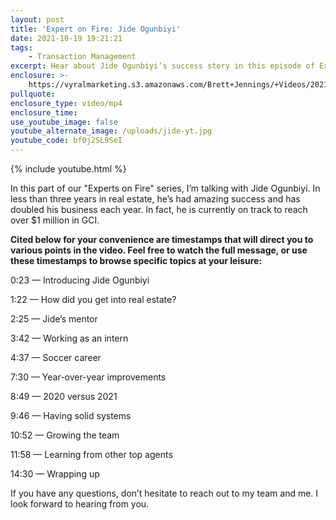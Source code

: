 ```yaml
---
layout: post
title: 'Expert on Fire: Jide Ogunbiyi'
date: 2021-10-19 19:21:21
tags:
    - Transaction Management
excerpt: Hear about Jide Ogunbiyi’s success story in this episode of Expert on Fire.
enclosure: >-
    https://vyralmarketing.s3.amazonaws.com/Brett+Jennings/+Videos/2021/Expert+on+Fire_+Jide+Ogunbiyi.mp4
pullquote:
enclosure_type: video/mp4
enclosure_time:
use_youtube_image: false
youtube_alternate_image: /uploads/jide-yt.jpg
youtube_code: bf0j2SL9SeI
---
```

{% include youtube.html %}

In this part of our "Experts on Fire" series, I’m talking with Jide Ogunbiyi. In less than three years in real estate, he’s had amazing success and has doubled his business each year. In fact, he is currently on track to reach over $1 million in GCI.

**Cited below for your convenience are timestamps that will direct you to various points in the video. Feel free to watch the full message, or use these timestamps to browse specific topics at your leisure:**

0:23 — Introducing Jide Ogunbiyi

1:22 — How did you get into real estate?

2:25 — Jide’s mentor

3:42 — Working as an intern

4:37 — Soccer career

7:30 — Year-over-year improvements

8:49 — 2020 versus 2021

9:46 — Having solid systems

10:52 — Growing the team

11:58 — Learning from other top agents

14:30 — Wrapping up

If you have any questions, don’t hesitate to reach out to my team and me. I look forward to hearing from you.
